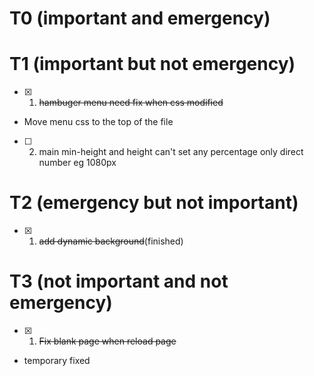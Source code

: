 # T0 (important and emergency)

# T1 (important but not emergency)
- [x] 1. ~~hambuger menu need fix when css modified~~
* Move menu css to the top of the file
- [ ] 2. main min-height and height can't set any percentage only direct number eg 1080px
# T2 (emergency but not important)
- [x] 1. ~~add dynamic background~~(finished)
# T3 (not important and not emergency)
- [x] 1. ~~Fix blank page when reload page~~
* temporary fixed
